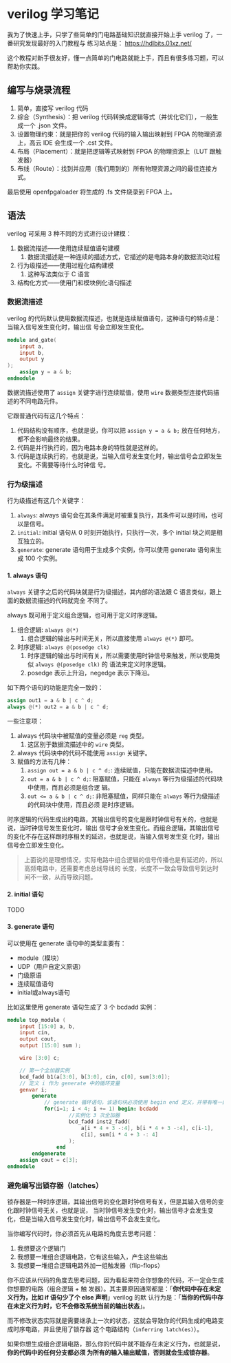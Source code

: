 # verilog 学习笔记

我为了快速上手，只学了些简单的门电路基础知识就直接开始上手 verilog 了，一番研究发现最好的入门教程与
练习站点是： https://hdlbits.01xz.net/

这个教程对新手很友好，懂一点简单的门电路就能上手，而且有很多练习题，可以帮助你实践。

## 编写与烧录流程

1. 简单，直接写 verilog 代码
1. 综合（Synthesis）：把 verilog 代码转换成逻辑等式（并优化它们），一般生成一个 .json 文件。
1. 设置物理约束：就是把你的 verilog 代码的输入输出映射到 FPGA 的物理资源上，高云 IDE 会生成一个 .cst
   文件。
1. 布局（Placement）：就是把逻辑等式映射到 FPGA 的物理资源上（LUT 跟触发器）
1. 布线（Route）：找到并应用（我们用到的）所有物理资源之间的最佳连接方式。

最后使用 openfpgaloader 将生成的 .fs 文件烧录到 FPGA 上。

## 语法

verilog 可采用 3 种不同的方式进行设计建模：

1. 数据流描述——使用连续赋值语句建模
   1. 数据流描述是一种连续的描述方式，它描述的是电路本身的数据流动过程
1. 行为级描述——使用过程化结构建模
   1. 这种写法类似于 C 语言
1. 结构化方式——使用门和模块例化语句描述

### 数据流描述

verilog 的代码默认使用数据流描述，也就是连续赋值语句，这种语句的特点是：当输入信号发生变化时，输出信
号会立即发生变化。

```verilog
module and_gate(
    input a,
    input b,
    output y
);
    assign y = a & b;
endmodule
```

数据流描述使用了 `assign` 关键字进行连续赋值，使用 `wire` 数据类型连接代码描述的不同电路元件。

它跟普通代码有这几个特点：

1. 代码结构没有顺序，也就是说，你可以把 `assign y = a & b;` 放在任何地方，都不会影响最终的结果。
2. 代码是并行执行的，因为电路本身的特性就是这样的。
3. 代码是连续执行的，也就是说，当输入信号发生变化时，输出信号会立即发生变化。不需要等待什么时钟信
   号。

### 行为级描述

行为级描述有这几个关键字：

1. `always`: always 语句会在其条件满足时被重复执行，其条件可以是时间，也可以是信号。
2. `initial`: initial 语句从 0 时刻开始执行，只执行一次，多个 initial 块之间是相互独立的。
3. `generate`: generate 语句用于生成多个实例，你可以使用 generate 语句来生成 100 个实例。

#### 1. always 语句

`always` 关键字之后的代码块就是行为级描述，其内部的语法跟 C 语言类似，跟上面的数据流描述的代码就完全
不同了。

always 既可用于定义组合逻辑，也可用于定义时序逻辑。

1. 组合逻辑: `always @(*)`
   1. 组合逻辑的输出与时间无关，所以直接使用 `always @(*)` 即可。
1. 时序逻辑: `always @(posedge clk)`
   1. 时序逻辑的输出与时间有关，所以需要使用时钟信号来触发，所以使用类似 `always @(posedge clk)` 的
      语法来定义时序逻辑。
   1. posedge 表示上升沿，negedge 表示下降沿。

如下两个语句的功能是完全一致的：

```verilog
assign out1 = a & b | c ^ d;
always @(*) out2 = a & b | c ^ d;
```

一些注意项：

1. always 代码块中被赋值的变量必须是 `reg` 类型。
   1. 这区别于数据流描述中的 `wire` 类型。
1. always 代码块中的代码不能使用 `assign` 关键字。
1. 赋值的方法有几种：
   1. `assign out = a & b | c ^ d;`: 连续赋值，只能在数据流描述中使用。
   1. `out = a & b | c ^ d;`: 阻塞赋值，只能在 `always` 等行为级描述的代码块中使用，而且必须是组合逻
      辑。
   1. `out <= a & b | c ^ d;`: 非阻塞赋值，同样只能在 `always` 等行为级描述的代码块中使用，而且必须
      是时序逻辑。

时序逻辑的代码生成出的电路，其输出信号的变化是跟时钟信号有关的，也就是说，当时钟信号发生变化时，输出
信号才会发生变化。而组合逻辑，其输出信号的变化不存在这样跟时序相关的延迟，也就是说，当输入信号发生变
化时，输出信号会立即发生变化。

> 上面说的是理想情况，实际电路中组合逻辑的信号传播也是有延迟的，所以高频电路中，还需要考虑总线导线的
> 长度，长度不一致会导致信号到达时间不一致，从而导致问题。

#### 2. initial 语句

TODO

#### 3. generate 语句

可以使用在 generate 语句中的类型主要有：

- module（模块）
- UDP（用户自定义原语）
- 门级原语
- 连续赋值语句
- initial或always语句

比如这里使用 generate 语句生成了 3 个 bcdadd 实例：

```verilog
module top_module (
    input [15:0] a, b,
    input cin,
    output cout,
    output [15:0] sum );

    wire [3:0] c;

    // 第一个全加器实例
    bcd_fadd b1(a[3:0], b[3:0], cin, c[0], sum[3:0]);
    // 定义 i 作为 generate 中的循环变量
    genvar i;
        generate
            // generate 循环语句，该语句块必须使用 begin end 定义，并带有唯一的名字（标签）
            for(i=1; i < 4; i += 1) begin: bcdadd
                    //实例化 3 次全加器
                    bcd_fadd inst2_fadd(
                        a[i * 4 + 3 -:4], b[i * 4 + 3 -:4], c[i-1],
                        c[i], sum[i * 4 + 3 -: 4]
                    );
                end
        endgenerate
    assign cout = c[3];
endmodule
```

### 避免编写出锁存器（latches）

锁存器是一种时序逻辑，其输出信号的变化跟时钟信号有关，但是其输入信号的变化跟时钟信号无关，也就是说，
当时钟信号发生变化时，输出信号才会发生变化，但是当输入信号发生变化时，输出信号不会发生变化。

当你编写代码时，你必须首先从电路的角度去思考问题：

1. 我想要这个逻辑门
1. 我想要一堆组合逻辑电路，它有这些输入，产生这些输出
1. 我想要一堆组合逻辑电路外加一组触发器（flip-flops）

你不应该从代码的角度去思考问题，因为看起来符合你想象的代码，不一定会生成你想要的电路（组合逻辑 + 触
发器）。其主要原因通常都是：「**你代码中存在未定义行为，比如 if 语句少了个 else 声明**」verilog 的默
认行为是：「**当你的代码中存在未定义行为时，它不会修改系统当前的输出状态**」。

而不修改状态实际就是需要继承上一次的状态，这就会导致你的代码生成的电路变成时序电路，并且使用了锁存器
这个电路结构（`inferring latch(es)`）。

如果你想生成组合逻辑电路，那么你的代码中就不能存在未定义行为，也就是说，**你的代码中的任何分支都必须
为所有的输入输出赋值，否则就会生成锁存器**。
